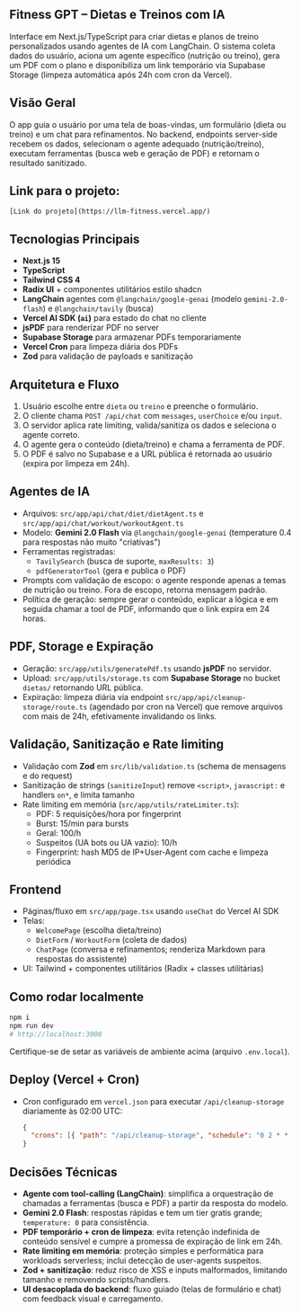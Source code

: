 ## Fitness GPT – Dietas e Treinos com IA
Interface em Next.js/TypeScript para criar dietas e planos de treino personalizados usando agentes de IA com LangChain. O sistema coleta dados do usuário, aciona um agente específico (nutrição ou treino), gera um PDF com o plano e disponibiliza um link temporário via Supabase Storage (limpeza automática após 24h com cron da Vercel).

## Visão Geral
O app guia o usuário por uma tela de boas-vindas, um formulário (dieta ou treino) e um chat para refinamentos. No backend, endpoints server-side recebem os dados, selecionam o agente adequado (nutrição/treino), executam ferramentas (busca web e geração de PDF) e retornam o resultado sanitizado.

## Link para o projeto:
`[Link do projeto](https://llm-fitness.vercel.app/)`

## Tecnologias Principais
- **Next.js 15**
- **TypeScript**
- **Tailwind CSS 4**
- **Radix UI** + componentes utilitários estilo shadcn
- **LangChain** agentes com `@langchain/google-genai` (modelo `gemini-2.0-flash`) e `@langchain/tavily` (busca)
- **Vercel AI SDK (`ai`)** para estado do chat no cliente
- **jsPDF** para renderizar PDF no server
- **Supabase Storage** para armazenar PDFs temporariamente
- **Vercel Cron** para limpeza diária dos PDFs
- **Zod** para validação de payloads e sanitização

## Arquitetura e Fluxo
1. Usuário escolhe entre `dieta` ou `treino` e preenche o formulário.
2. O cliente chama `POST /api/chat` com `messages`, `userChoice` e/ou `input`.
3. O servidor aplica rate limiting, valida/sanitiza os dados e seleciona o agente correto.
4. O agente gera o conteúdo (dieta/treino) e chama a ferramenta de PDF.
5. O PDF é salvo no Supabase e a URL pública é retornada ao usuário (expira por limpeza em 24h).

## Agentes de IA
- Arquivos: `src/app/api/chat/diet/dietAgent.ts` e `src/app/api/chat/workout/workoutAgent.ts`
- Modelo: **Gemini 2.0 Flash** via `@langchain/google-genai` (temperature 0.4 para respostas não muito "criativas")
- Ferramentas registradas:
  - `TavilySearch` (busca de suporte, `maxResults: 3`)
  - `pdfGeneratorTool` (gera e publica o PDF)
- Prompts com validação de escopo: o agente responde apenas a temas de nutrição ou treino. Fora de escopo, retorna mensagem padrão.
- Política de geração: sempre gerar o conteúdo, explicar a lógica e em seguida chamar a tool de PDF, informando que o link expira em 24 horas.

## PDF, Storage e Expiração
- Geração: `src/app/utils/generatePdf.ts` usando **jsPDF** no servidor.
- Upload: `src/app/utils/storage.ts` com **Supabase Storage** no bucket `dietas/` retornando URL pública.
- Expiração: limpeza diária via endpoint `src/app/api/cleanup-storage/route.ts` (agendado por cron na Vercel) que remove arquivos com mais de 24h, efetivamente invalidando os links.

## Validação, Sanitização e Rate limiting
- Validação com **Zod** em `src/lib/validation.ts` (schema de mensagens e do request)
- Sanitização de strings (`sanitizeInput`) remove `<script>`, `javascript:` e handlers `on*`, e limita tamanho
- Rate limiting em memória (`src/app/utils/rateLimiter.ts`):
  - PDF: 5 requisições/hora por fingerprint
  - Burst: 15/min para bursts
  - Geral: 100/h
  - Suspeitos (UA bots ou UA vazio): 10/h
  - Fingerprint: hash MD5 de IP+User-Agent com cache e limpeza periódica

## Frontend
- Páginas/fluxo em `src/app/page.tsx` usando `useChat` do Vercel AI SDK
- Telas:
  - `WelcomePage` (escolha dieta/treino)
  - `DietForm` / `WorkoutForm` (coleta de dados)
  - `ChatPage` (conversa e refinamentos; renderiza Markdown para respostas do assistente)
- UI: Tailwind + componentes utilitários (Radix + classes utilitárias)


## Como rodar localmente
```bash
npm i
npm run dev
# http://localhost:3000
```
Certifique-se de setar as variáveis de ambiente acima (arquivo `.env.local`).

## Deploy (Vercel + Cron)
- Cron configurado em `vercel.json` para executar `/api/cleanup-storage` diariamente às 02:00 UTC:
  ```json
  {
    "crons": [{ "path": "/api/cleanup-storage", "schedule": "0 2 * * *" }]
  }
  ```

## Decisões Técnicas
- **Agente com tool-calling (LangChain)**: simplifica a orquestração de chamadas a ferramentas (busca e PDF) a partir da resposta do modelo.
- **Gemini 2.0 Flash**: respostas rápidas e tem um tier gratis grande; `temperature: 0` para consistência.
- **PDF temporário + cron de limpeza**: evita retenção indefinida de conteúdo sensível e cumpre a promessa de expiração de link em 24h.
- **Rate limiting em memória**: proteção simples e performática para workloads serverless; inclui detecção de user-agents suspeitos.
- **Zod + sanitização**: reduz risco de XSS e inputs malformados, limitando tamanho e removendo scripts/handlers.
- **UI desacoplada do backend**: fluxo guiado (telas de formulário e chat) com feedback visual e carregamento.
